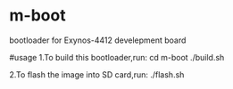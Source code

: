 # m-boot
bootloader for Exynos-4412 develepment board

#usage
1.To build this bootloader,run:
cd m-boot
./build.sh

2.To flash the image into SD card,run:
./flash.sh
